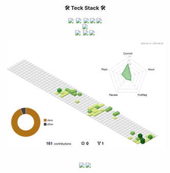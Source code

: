 <div align="center">
  
<!-- <img src="https://capsule-render.vercel.app/api?type=waving&color=auto&height=200&section=header&text=mmi-ing GitHub&fontSize=90" /> -->

<h3 align="center">🛠 Teck Stack 🛠</h3>
<p align="center">
  <img src="https://img.shields.io/badge/Python-white?style=flat&logo=Python&logoColor=#3776AB"/></a>&nbsp
<!--   <img src="https://img.shields.io/badge/Markdown-000000?style=flat&logo=Markdown&logoColor=white"/> -->
  <img src="https://img.shields.io/badge/JavaScript-F7DF1E?style=flat&logo=JavaScript&logoColor=white"/></a>&nbsp</a>
  <img src="https://img.shields.io/badge/Node.js-339933?style=flat-square&logo=Node.js&logoColor=white"/>
  <img src="https://img.shields.io/badge/React-61DAFB?style=flat-square&logo=React&logoColor=black"/>
  <img src="https://img.shields.io/badge/React Native-61DAFB?style=flat-square&logo=React&logoColor=black"/>
  <br>
<!--   <img src="https://img.shields.io/badge/MySQL-4479A1?style=flat&logo=MySQL&logoColor=white"/></a>&nbsp -->
<!--   <img src="https://img.shields.io/badge/Docker-2496ED?style=flat&logo=Docker&logoColor=white"/></a>&nbsp -->
<!--   <img src="https://img.shields.io/badge/Android Studio-3DDC84?style=flat&logo=Android Studio&logoColor=white"/></a>&nbsp -->
  <img src="https://img.shields.io/badge/Expo-000000?style=flat-square&logo=Expo&logoColor=white"/>
<!--   <img src="https://img.shields.io/badge/Figma-F24E1E?style=flat&logo=Figma&logoColor=white"/></a>&nbsp -->
  <br>
  <img src="https://img.shields.io/badge/GitHub-gray?style=flat&logo=GitHub&logoColor=black"/></a>&nbsp
<!--   <img src="https://img.shields.io/badge/Git-blue?style=flat&logo=Git&logoColor=F05032"/></a> -->
  <img src="https://img.shields.io/badge/Arduino-00979D?style=flat&logo=Arduino&logoColor=white"/>
  <img src="https://img.shields.io/badge/RPi-A22846?style=flat&logo=Raspberry-Pi&logoColor=white"/>
</p>

![3D Profile](./profile-3d-contrib/profile-green.svg)



<br>

![](https://github.com/mmi-ing/github-stats-transparent/blob/output/generated/overview.svg)
![](https://github.com/mmi-ing/github-stats-transparent/blob/output/generated/languages.svg)


</div>
